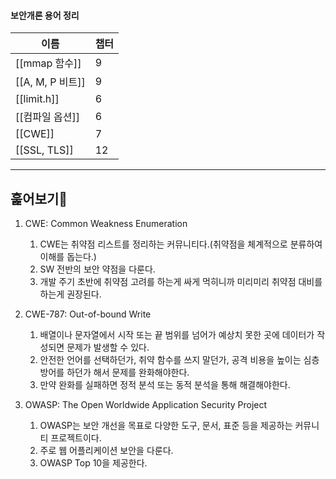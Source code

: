 #### 보안개론 용어 정리
|이름|챕터|
|---|---|
|[[mmap 함수]]|9|
|[[A, M, P 비트]]|9|
|[[limit.h]]|6|
|[[컴파일 옵션]]|6|
|[[CWE]]|7|
|[[SSL, TLS]]|12|
  
  
---
## 훑어보기🐶
1. CWE: Common Weakness Enumeration
    
    1. CWE는 취약점 리스트를 정리하는 커뮤니티다.(취약점을 체계적으로 분류하여 이해를 돕는다.)
    2. SW 전반의 보안 약점을 다룬다.
    3. 개발 주기 초반에 취약점 고려를 하는게 싸게 먹히니까 미리미리 취약점 대비를 하는게 권장된다.
    
      
    
2. CWE-787: Out-of-bound Write
    
    1. 배열이나 문자열에서 시작 또는 끝 범위를 넘어가 예상치 못한 곳에 데이터가 작성되면 문제가 발생할 수 있다.
    2. 안전한 언어를 선택하던가, 취약 함수를 쓰지 말던가, 공격 비용을 높이는 심층 방어를 하던가 해서 문제를 완화해야한다.
    3. 만약 완화를 실패하면 정적 분석 또는 동적 분석을 통해 해결해야한다.
    
      
    
3. OWASP: The Open Worldwide Application Security Project
    1. OWASP는 보안 개선을 목표로 다양한 도구, 문서, 표준 등을 제공하는 커뮤니티 프로젝트이다.
    2. 주로 웹 어플리케이션 보안을 다룬다.
    3. OWASP Top 10을 제공한다.